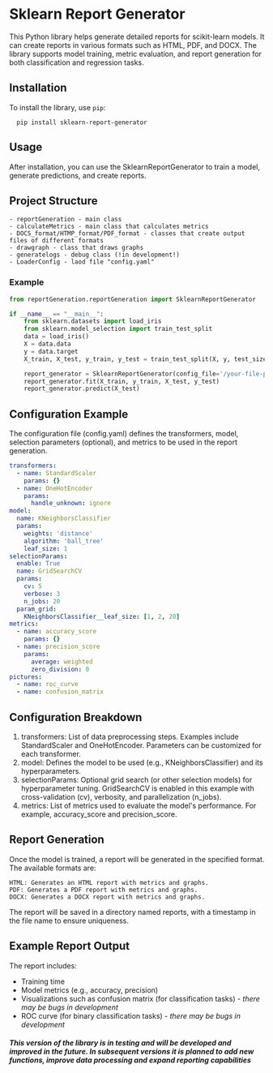 # Sklearn Report Generator

This Python library helps generate detailed reports for scikit-learn models. It can create reports in various formats such as HTML, PDF, and DOCX. The library supports model training, metric evaluation, and report generation for both classification and regression tasks.

## Installation

To install the library, use `pip`:

```commandline
  pip install sklearn-report-generator
```

## Usage

After installation, you can use the SklearnReportGenerator to train a model, generate predictions, and create reports.

## Project Structure
```
- reportGeneration - main class
- calculateMetrics - main class that calculates metrics
- DOCS_format/HTMP_format/PDF_format - classes that create output files of different formats
- drawgraph - class that draws graphs
- generatelogs - debug class (!in development!)
- LoaderConfig - laod file "config.yaml"
```

### Example
```python
from reportGeneration.reportGeneration import SklearnReportGenerator

if __name__ == "__main__":
    from sklearn.datasets import load_iris
    from sklearn.model_selection import train_test_split
    data = load_iris()
    X = data.data
    y = data.target
    X_train, X_test, y_train, y_test = train_test_split(X, y, test_size=0.3, random_state=42)

    report_generator = SklearnReportGenerator(config_file='/your-file-path/config.yaml', output_format="PDF")
    report_generator.fit(X_train, y_train, X_test, y_test)
    report_generator.predict(X_test)
```

## Configuration Example

The configuration file (config.yaml) defines the transformers, model, selection parameters (optional), and metrics to be used in the report generation.
```yaml
transformers:
  - name: StandardScaler
    params: {}
  - name: OneHotEncoder
    params:
      handle_unknown: ignore
model:
  name: KNeighborsClassifier
  params:
    weights: 'distance'
    algorithm: 'ball_tree'
    leaf_size: 1
selectionParams:
  enable: True
  name: GridSearchCV
  params:
    cv: 5
    verbose: 3
    n_jobs: 20
  param_grid:
    KNeighborsClassifier__leaf_size: [1, 2, 20]
metrics:
  - name: accuracy_score
    params: {}
  - name: precision_score
    params:
      average: weighted
      zero_division: 0
pictures:
  - name: roc_curve
  - name: confusion_matrix
```

## Configuration Breakdown

1. transformers: List of data preprocessing steps. Examples include StandardScaler and OneHotEncoder. Parameters can be customized for each transformer.
2. model: Defines the model to be used (e.g., KNeighborsClassifier) and its hyperparameters.
3. selectionParams: Optional grid search (or other selection models) for hyperparameter tuning. GridSearchCV is enabled in this example with cross-validation (cv), verbosity, and parallelization (n_jobs).
4. metrics: List of metrics used to evaluate the model's performance. For example, accuracy_score and precision_score.

## Report Generation

Once the model is trained, a report will be generated in the specified format. The available formats are:

    HTML: Generates an HTML report with metrics and graphs.
    PDF: Generates a PDF report with metrics and graphs.
    DOCX: Generates a DOCX report with metrics and graphs.

The report will be saved in a directory named reports, with a timestamp in the file name to ensure uniqueness.

## Example Report Output

The report includes:

- Training time
- Model metrics (e.g., accuracy, precision)
- Visualizations such as confusion matrix (for classification tasks) - _there may be bugs in development_
- ROC curve (for binary classification tasks) - _there may be bugs in development_

#### _This version of the library is in testing and will be developed and improved in the future. In subsequent versions it is planned to add new functions, improve data processing and expand reporting capabilities_
